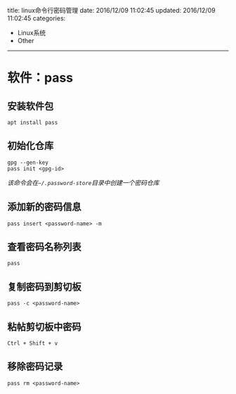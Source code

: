 title: linux命令行密码管理
date: 2016/12/09 11:02:45
updated: 2016/12/09 11:02:45
categories:
- Linux系统
- Other
---
# 软件：pass

## 安装软件包
```
apt install pass
```

## 初始化仓库
```
gpg --gen-key
pass init <gpg-id>
```
*该命令会在`~/.password-store`目录中创建一个密码仓库*

## 添加新的密码信息
```
pass insert <password-name> -m
```

## 查看密码名称列表
```
pass
```

## 复制密码到剪切板
```
pass -c <password-name>
```

## 粘帖剪切板中密码
```
Ctrl + Shift + v
```

## 移除密码记录
```
pass rm <password-name>
```
